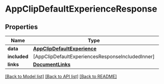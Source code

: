 # AppClipDefaultExperienceResponse

## Properties
Name | Type | Description | Notes
------------ | ------------- | ------------- | -------------
**data** | [**AppClipDefaultExperience**](AppClipDefaultExperience.md) |  | 
**included** | [AppClipDefaultExperiencesResponseIncludedInner] |  | [optional] 
**links** | [**DocumentLinks**](DocumentLinks.md) |  | 

[[Back to Model list]](../README.md#documentation-for-models) [[Back to API list]](../README.md#documentation-for-api-endpoints) [[Back to README]](../README.md)


